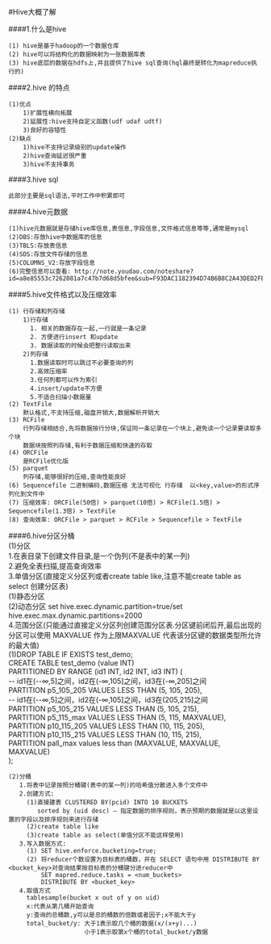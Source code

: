 #Hive大概了解  

####1.什么是hive   

    (1) hive是基于hadoop的一个数据仓库  
    (2) hive可以将结构化的数据映射为一张数据库表  
    (3) hive底层的数据在hdfs上,并且提供了hive sql查询(hql最终是转化为mapreduce执行的)  
    
####2.hive 的特点  

    (1)优点  
        1)扩展性横向拓展  
        2)延展性:hive支持自定义函数(udf udaf udtf)  
        3)良好的容错性  
    (2)缺点  
        1)hive不支持记录级别的update操作  
        2)hive查询延迟很严重  
        3)hive不支持事务  
      
####3.hive sql  

    此部分主要是sql语法,平时工作中积累即可  
    
####4.hive元数据  

    (1)hive元数据就是存储hive库信息,表信息,字段信息,文件格式信息等等,通常是mysql  
    (2)DBS:存放hive中数据库的信息  
    (3)TBLS:存放表信息  
    (4)SDS:存放文件存储的信息  
    (5)COLUMNS_V2:存放字段信息  
    (6)完整信息可以查看: http://note.youdao.com/noteshare?id=a8e85553c7262081a7c47b7d68d5bfee&sub=F93DAC1182394D74B6B8C2A43DED2FE6  
    
####5.hive文件格式以及压缩效率  

    (1) 行存储和列存储  
        1)行存储  
          1. 相关的数据存在一起,一行就是一条记录  
          2. 方便进行insert 和update  
          3. 数据读取的时候会把整行读取出来  
        2)列存储  
          1.数据读取时可以跳过不必要查询的列  
          2.高效压缩率  
          3.任何列都可以作为索引  
          4.insert/update不方便  
          5.不适合扫描小数据量  
    (2) TextFile  
        默认格式,不支持压缩,磁盘开销大,数据解析开销大  
    (3) RCFile  
        行列存储相结合,先将数据按行分块,保证同一条记录在一个块上,避免读一个记录要读取多个块  
        数据块按照列存储,有利于数据压缩和快速的存取  
    (4) ORCFile  
        是RCFile优化版  
    (5) parquet  
        列存储,能够很好的压缩,查询性能良好  
    (6) Sequencefile 二进制编码,数据压缩 无法可视化 行存储  以<key,value>的形式序列化到文件中  
    (7) 压缩效率: ORCFile(50倍) > parquet(10倍) > RCFile(1.5倍) > Sequencefile(1.3倍) > TextFile  
    (8) 查询效率: ORCFile > parquet > RCFile > Sequencefile > TextFile  
    
####6.hive分区分桶  
    (1)分区  
       1.在表目录下创建文件目录,是一个伪列(不是表中的某一列)  
       2.避免全表扫描,提高查询效率  
       3.单值分区(直接定义分区列或者create table like,注意不能create table as select 创建分区表)    
         (1)静态分区  
         (2)动态分区 set hive.exec.dynamic.partition=true/set hive.exec.max.dynamic.partitions=2000  
       4.范围分区(只能通过直接定义分区列创建范围分区表.分区键前闭后开,最后出现的分区可以使用 MAXVALUE 作为上限MAXVALUE 代表该分区键的数据类型所允许的最大值)  
         (1)DROP TABLE IF EXISTS test_demo;  
            CREATE TABLE test_demo (value INT)  
            PARTITIONED BY RANGE (id1 INT, id2 INT, id3 INT) 
            (  
                -- id1在(--∞,5]之间，id2在(-∞,105]之间，id3在(-∞,205]之间  
                PARTITION p5_105_205 VALUES LESS THAN (5, 105, 205),  
                -- id1在(--∞,5]之间，id2在(-∞,105]之间，id3在(205,215]之间  
                PARTITION p5_105_215 VALUES LESS THAN (5, 105, 215),  
                PARTITION p5_115_max VALUES LESS THAN (5, 115, MAXVALUE),  
                PARTITION p10_115_205 VALUES LESS THAN (10, 115, 205),  
                PARTITION p10_115_215 VALUES LESS THAN (10, 115, 215),  
                PARTITION pall_max values less than (MAXVALUE, MAXVALUE, MAXVALUE)  
            );  

    (2)分桶  
       1.将表中记录按照分桶键(表中的某一列)的哈希值分散进入多个文件中  
       2.创建方式:  
         (1)直接建表 CLUSTERED BY(pcid) INTO 10 BUCKETS 
            sorted by (uid desc) – 指定数据的排序规则，表示预期的数据就是以这里设置的字段以及排序规则来进行存储   
         (2)create table like  
         (3)create table as select(单值分区不能这样使用)  
       3.写入数据方式:  
         (1) SET hive.enforce.bucketing=true;  
         (2) 将reducer个数设置为目标表的桶数，并在 SELECT 语句中用 DISTRIBUTE BY <bucket_key>对查询结果按目标表的分桶键分进reducer中  
             SET mapred.reduce.tasks = <num_buckets>  
             DISTRIBUTE BY <bucket_key> 
       4.取值方式  
         tablesample(bucket x out of y on uid)  
         x:代表从第几桶开始查询  
         y:查询的总桶数,y可以是总的桶数的倍数或者因子;x不能大于y  
         total_bucket/y: 大于1表示取几个桶的数据(x/(x+y)...)  
                         小于1表示取第x个桶的total_bucket/y数据  
                     
         
           
         
     
    
         
        
    